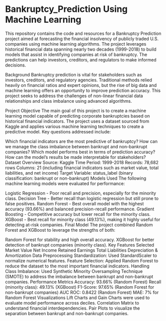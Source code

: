 # Bankruptcy_Prediction Using Machine Learning 
This repository contains the code and resources for a Bankruptcy Prediction project aimed at forecasting the financial insolvency of publicly traded U.S. companies using machine learning algorithms. The project leverages historical financial data spanning nearly two decades (1999-2018) to build models that assist in identifying companies at risk of bankruptcy. The predictions can help investors, creditors, and regulators to make informed decisions.

Background
Bankruptcy prediction is vital for stakeholders such as investors, creditors, and regulatory agencies. Traditional methods relied heavily on financial ratios and expert opinions, but the rise of big data and machine learning offers an opportunity to improve prediction accuracy. This project seeks to address the challenges of non-linear financial data relationships and class imbalance using advanced algorithms.

Project Objective
The main goal of this project is to create a machine learning model capable of predicting corporate bankruptcies based on historical financial indicators. The project uses a dataset sourced from Kaggle and applies various machine learning techniques to create a predictive model. Key questions addressed include:

Which financial indicators are the most predictive of bankruptcy?
How can we manage the class imbalance between bankrupt and non-bankrupt companies?
Which model performs best in terms of prediction accuracy?
How can the model’s results be made interpretable for stakeholders?
Dataset Overview
Source: Kaggle
Time Period: 1999-2018
Records: 78,682 rows
Columns: 21 (including financial indicators such as market value, total liabilities, and net income)
Target Variable: status_label (binary classification: bankrupt or non-bankrupt)
Models Used
The following machine learning models were evaluated for performance:

Logistic Regression - Poor recall and precision, especially for the minority class.
Decision Tree - Better recall than logistic regression but still prone to false positives.
Random Forest - Best overall model with the highest accuracy (93.66%) and balanced precision-recall performance.
Gradient Boosting - Competitive accuracy but lower recall for the minority class.
XGBoost - Best recall for minority class (49.13%), making it highly useful for detecting at-risk companies.
Final Model
The project combined Random Forest and XGBoost to leverage the strengths of both:

Random Forest for stability and high overall accuracy.
XGBoost for better detection of bankrupt companies (minority class).
Key Features Selected
Market Value
Net Income
Retained Earnings
Total Liabilities
Depreciation & Amortization
Data Preprocessing
Standardization: Used StandardScaler to normalize numerical features.
Feature Selection: Applied Random Forest to reduce the dataset to the most important financial indicators.
Handling Class Imbalance: Used Synthetic Minority Oversampling Technique (SMOTE) to address the imbalance between bankrupt and non-bankrupt companies.
Performance Metrics
Accuracy: 93.66% (Random Forest)
Recall (minority class): 49.13% (XGBoost)
F1-Score: 97.65% (Random Forest for non-bankrupt companies)
AUC ROC: 0.8422 (Random Forest)
MAE: 7% for Random Forest
Visualizations
Lift Charts and Gain Charts were used to evaluate model performance across deciles.
Correlation Matrix to understand financial interdependencies.
Pair Plots to visualize the separation between bankrupt and non-bankrupt companies.
